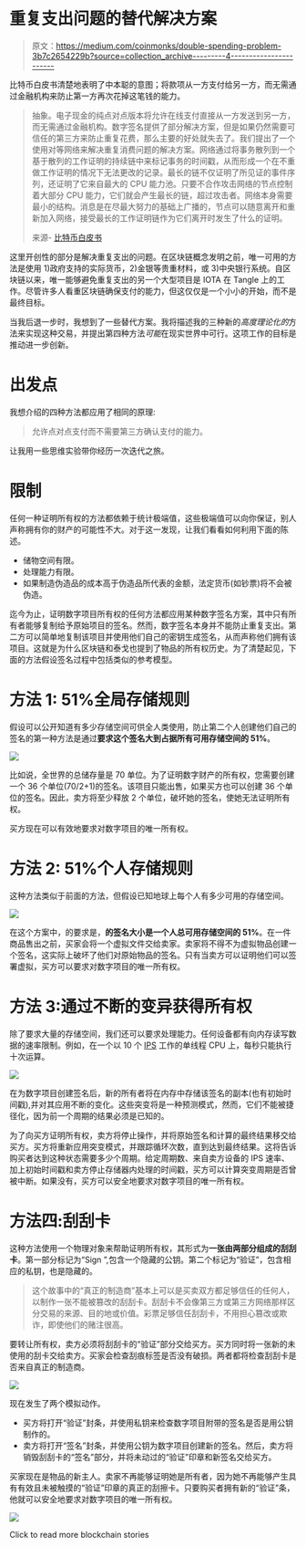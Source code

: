 # 重复支出问题的替代解决方案

> 原文：<https://medium.com/coinmonks/double-spending-problem-3b7c2654229b?source=collection_archive---------4----------------------->

比特币白皮书清楚地表明了中本聪的意图；将款项从一方支付给另一方，而无需通过金融机构来防止第一方再次花掉这笔钱的能力。

> 抽象。电子现金的纯点对点版本将允许在线支付直接从一方发送到另一方，而无需通过金融机构。数字签名提供了部分解决方案，但是如果仍然需要可信任的第三方来防止重复花费，那么主要的好处就失去了。我们提出了一个使用对等网络来解决重复消费问题的解决方案。网络通过将事务散列到一个基于散列的工作证明的持续链中来标记事务的时间戳，从而形成一个在不重做工作证明的情况下无法更改的记录。最长的链不仅证明了所见证的事件序列，还证明了它来自最大的 CPU 能力池。只要不合作攻击网络的节点控制着大部分 CPU 能力，它们就会产生最长的链，超过攻击者。网络本身需要最小的结构。消息是在尽最大努力的基础上广播的，节点可以随意离开和重新加入网络，接受最长的工作证明链作为它们离开时发生了什么的证明。
> 
> 来源- [比特币白皮书](https://bitcoin.org/bitcoin.pdf)

这里开创性的部分是解决重复支出的问题。在区块链概念发明之前，唯一可用的方法是使用 1)政府支持的实际货币，2)金银等贵重材料，或 3)中央银行系统。自区块链以来，唯一能够避免重复支出的另一个大型项目是 IOTA 在 Tangle 上的工作。尽管许多人看重区块链确保支付的能力，但这仅仅是一个小小的开始，而不是最终目标。

当我后退一步时，我想到了一些替代方案。我将描述我的三种新的*高度理论化的*方法来实现这种交易，并提出第四种方法*可能*在现实世界中可行。这项工作的目标是推动进一步创新。

# 出发点

我想介绍的四种方法都应用了相同的原理:

> 允许点对点支付而不需要第三方确认支付的能力。

让我用一些思维实验带你经历一次迭代之旅。

# 限制

任何一种证明所有权的方法都依赖于统计极端值，这些极端值可以向你保证，别人声称拥有你的财产的可能性不大。对于这一发现，让我们看看如何利用下面的陈述。

*   储物空间有限。
*   处理能力有限。
*   如果制造伪造品的成本高于伪造品所代表的金额，法定货币(如钞票)将不会被伪造。

迄今为止，证明数字项目所有权的任何方法都应用某种数字签名方案，其中只有所有者能够复制给予原始项目的签名。然而，数字签名本身并不能防止重复支出。第二方可以简单地复制该项目并使用他们自己的密钥生成签名，从而声称他们拥有该项目。这就是为什么区块链和泰戈也提到了物品的所有权历史。为了清楚起见，下面的方法假设签名过程中包括类似的参考模型。

# 方法 1: 51%全局存储规则

假设可以公开知道有多少存储空间可供全人类使用，防止第二个人创建他们自己的签名的第一种方法是通过**要求这个签名大到占据所有可用存储空间的 51%**。

![](img/f86e0d81bf11c581bea8712c86a5037b.png)

比如说，全世界的总储存量是 70 单位。为了证明数字财产的所有权，您需要创建一个 36 个单位(70/2+1)的签名。该项目只能出售，如果买方也可以创建 36 个单位的签名。因此，卖方将至少释放 2 个单位，破坏她的签名，使她无法证明所有权。

买方现在可以有效地要求对数字项目的唯一所有权。

# 方法 2: 51%个人存储规则

这种方法类似于前面的方法，但假设已知地球上每个人有多少可用的存储空间。

![](img/f51ed8f882f844737b60c142fc7c3fec.png)

在这个方案中，的要求是，**的签名大小是一个人总可用存储空间的 51%**。在一件商品售出之前，买家会将一个虚拟文件交给卖家。卖家将不得不为虚拟物品创建一个签名，这实际上破坏了他们对原始物品的签名。只有当卖方可以证明他们可以签署虚拟，买方可以要求对数字项目的唯一所有权。

# 方法 3:通过不断的变异获得所有权

除了要求大量的存储空间，我们还可以要求处理能力。任何设备都有向内存读写数据的速率限制。例如，在一个以 10 个 [IPS](https://en.wikipedia.org/wiki/Instructions_per_second) 工作的单线程 CPU 上，每秒只能执行十次运算。

![](img/00f0e1138c46fcdb63bd8662128c351b.png)

在为数字项目创建签名后，新的所有者将在内存中存储该签名的副本(也有初始时间戳),并对其应用不断的变化。这些突变将是一种预测模式，然而，它们不能被捷径化，因为前一个周期的结果必须是已知的。

为了向买方证明所有权，卖方将停止操作，并将原始签名和计算的最终结果移交给买方。买方将重新应用突变模式，并跟踪循环次数，直到达到最终结果。这将告诉购买者达到这种状态需要多少个周期。给定周期数、来自卖方设备的 IPS 速率、加上初始时间戳和卖方停止存储器内处理的时间戳，买方可以计算突变周期是否曾被中断。如果没有，买方可以安全地要求对数字项目的唯一所有权。

# 方法四:刮刮卡

这种方法使用一个物理对象来帮助证明所有权，其形式为**一张由两部分组成的刮刮卡**。第一部分标记为“Sign ”,包含一个隐藏的公钥。第二个标记为“验证”，包含相应的私钥，也是隐藏的。

> 这个故事中的“真正的制造商”基本上可以是买卖双方都足够信任的任何人，以制作一张不能被篡改的刮刮卡。刮刮卡不会像第三方或第三方网络那样区分交易的来源、目的地或价值。彩票足够信任刮刮卡，不用担心篡改或欺诈，即使他们的赌注很高。

要转让所有权，卖方必须将刮刮卡的“验证”部分交给买方。买方同时将一张新的未使用的刮卡交给卖方。买家会检查刮痕标签是否没有破损。两者都将检查刮刮卡是否来自真正的制造商。

![](img/fa3f2740bf7f1e6ce80885ac9db58030.png)

现在发生了两个模拟动作。

*   买方将打开“验证”封条，并使用私钥来检查数字项目附带的签名是否是用公钥制作的。
*   卖方将打开“签名”封条，并使用公钥为数字项目创建新的签名。然后，卖方将销毁刮刮卡的“签名”部分，并将未动过的“验证”印章和新签名交给买方。

买家现在是物品的新主人。卖家不再能够证明她是所有者，因为她不再能够产生具有有效且未被触摸的“验证”印章的真正的刮擦卡。只要购买者拥有新的“验证”条，他就可以安全地要求对数字项目的唯一所有权。

[![](img/fa9d7d993cd4f355be2ad545a9afeda2.png)](https://medium.com/coinmonks/blockchain-tutorial/home)

Click to read more blockchain stories